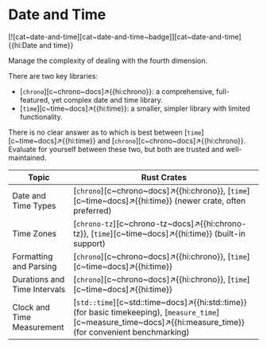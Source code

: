 # Date and Time

[![cat~date-and-time][cat~date-and-time~badge]][cat~date-and-time]{{hi:Date and time}}

Manage the complexity of dealing with the fourth dimension.

There are two key libraries:

- [`chrono`][c~chrono~docs]↗{{hi:chrono}}: a comprehensive, full-featured, yet complex date and time library.
- [`time`][c~time~docs]↗{{hi:time}}: a smaller, simpler library with limited functionality.

There is no clear answer as to which is best between [`time`][c~time~docs]↗{{hi:time}} and [`chrono`][c~chrono~docs]↗{{hi:chrono}}. Evaluate for yourself between these two, but both are trusted and well-maintained.

| Topic | Rust Crates |
|---|---|
| Date and Time Types | [`chrono`][c~chrono~docs]↗{{hi:chrono}}, [`time`][c~time~docs]↗{{hi:time}} (newer crate, often preferred) |
| Time Zones | [`chrono-tz`][c~chrono-tz~docs]↗{{hi:chrono-tz}}, [`time`][c~time~docs]↗{{hi:time}} (built-in support) |
| Formatting and Parsing | [`chrono`][c~chrono~docs]↗{{hi:chrono}}, [`time`][c~time~docs]↗{{hi:time}} |
| Durations and Time Intervals | [`chrono`][c~chrono~docs]↗{{hi:chrono}}, [`time`][c~time~docs]↗{{hi:time}} |
| Clock and Time Measurement | [`std::time`][c~std::time~docs]↗{{hi:std::time}} (for basic timekeeping), [`measure_time`][c~measure_time~docs]↗{{hi:measure_time}} (for convenient benchmarking) |

## Duration and Calculation

{{#include duration.incl.md}}

## Parsing and Displaying

{{#include parse.incl.md}}

## Using the `time` Crate

{{#include time_crate.incl.md}}

{{#include refs.incl.md}}
{{#include ../../refs/link-refs.md}}

<div class="hidden">
[review in depth](https://github.com/john-cd/rust_howto/issues/1188)
</div>
